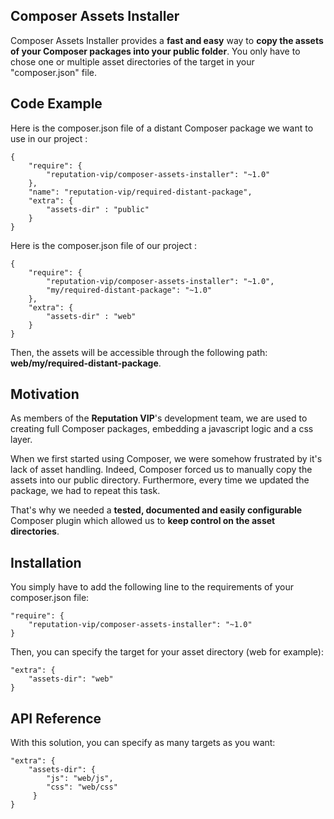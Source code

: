 ## Composer Assets Installer

Composer Assets Installer provides a **fast and easy** way to **copy the assets of your Composer packages into your public folder**. You only have to chose one or multiple asset directories of the target in your "composer.json" file.

## Code Example

Here is the composer.json file of a distant Composer package we want to use in our project :

    {
        "require": {
            "reputation-vip/composer-assets-installer": "~1.0"
        },
        "name": "reputation-vip/required-distant-package",
        "extra": {
            "assets-dir" : "public"
        }
    }


Here is the composer.json file of our project :

    {
        "require": {
            "reputation-vip/composer-assets-installer": "~1.0",
            "my/required-distant-package": "~1.0"
        },
        "extra": {
            "assets-dir" : "web"
        }
    }
    
Then, the assets will be accessible through the following path: **web/my/required-distant-package**.

## Motivation

As members of the **Reputation VIP**'s development team, we are used to creating full Composer packages, embedding a javascript logic and a css layer.

When we first started using Composer, we were somehow frustrated by it's lack of asset handling. Indeed, Composer forced us to manually copy the assets into our public directory. Furthermore, every time we updated the package, we had to repeat this task.

That's why we needed a **tested, documented and easily configurable** Composer plugin which allowed us to **keep control on the asset directories**.

## Installation

You simply have to add the following line to the requirements of your composer.json file:

    "require": {
        "reputation-vip/composer-assets-installer": "~1.0"
    }
    
Then, you can specify the target for your asset directory (web for example):

    "extra": {
        "assets-dir": "web"
    }
    

## API Reference

With this solution, you can specify as many targets as you want:

    "extra": {
        "assets-dir": {
            "js": "web/js",
            "css": "web/css"
         }
    }